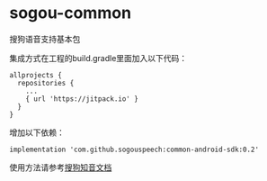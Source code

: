 # sogou-common
搜狗语音支持基本包

集成方式在工程的build.gradle里面加入以下代码：
```
allprojects {
  repositories {
    ... 
    { url 'https://jitpack.io' }
  }
}
```
增加以下依赖：
```
implementation 'com.github.sogouspeech:common-android-sdk:0.2'
```


使用方法请参考[搜狗知音文档](https://docs.zhiyin.sogou.com/docs/asr/sdk)
